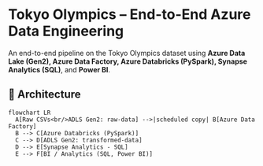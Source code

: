 # Tokyo Olympics – End-to-End Azure Data Engineering

An end-to-end pipeline on the Tokyo Olympics dataset using **Azure Data Lake (Gen2), Azure Data Factory, Azure Databricks (PySpark), Synapse Analytics (SQL)**, and  **Power BI**.

## 📐 Architecture

```mermaid
flowchart LR
  A[Raw CSVs<br/>ADLS Gen2: raw-data] -->|scheduled copy| B[Azure Data Factory]
  B --> C[Azure Databricks (PySpark)]
  C --> D[ADLS Gen2: transformed-data]
  D --> E[Synapse Analytics - SQL]
  E --> F[BI / Analytics (SQL, Power BI)]
